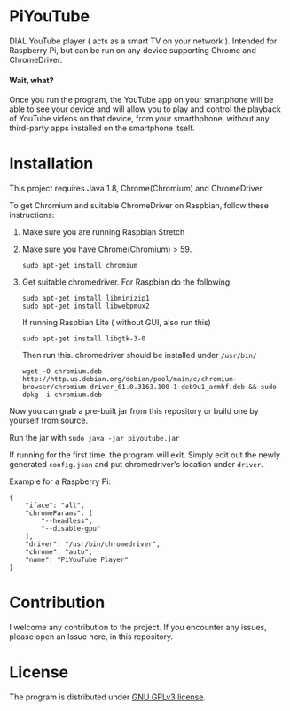 # PiYouTube
DIAL YouTube player ( acts as a smart TV on your network ). Intended for Raspberry Pi, but can be run on any device supporting Chrome and ChromeDriver.

#### Wait, what?
Once you run the program, the YouTube app on your smartphone will be able to see your device and will allow you to play and control the playback of YouTube videos on that device, from your smarthphone, without any third-party apps installed on the smartphone itself.

# Installation
This project requires Java 1.8, Chrome(Chromium) and ChromeDriver.

To get Chromium and suitable ChromeDriver on Raspbian, follow these instructions:
1) Make sure you are running Raspbian Stretch
2) Make sure you have Chrome(Chromium) > 59.
    ```
    sudo apt-get install chromium
    ```
3) Get suitable chromedriver.
    For Raspbian do the following:
    ```
    sudo apt-get install libminizip1
    sudo apt-get install libwebpmux2
    ```
    
    If running Raspbian Lite ( without GUI, also run this)
    ``` 
    sudo apt-get install libgtk-3-0 
    ```
    
    Then run this. chromedriver should be installed under ```/usr/bin/```
    ```
    wget -O chromium.deb http://http.us.debian.org/debian/pool/main/c/chromium-browser/chromium-driver_61.0.3163.100-1~deb9u1_armhf.deb && sudo dpkg -i chromium.deb
    ```

Now you can grab a pre-built jar from this repository or build one by yourself from source. 

Run the jar with ``` sudo java -jar piyoutube.jar ```

If running for the first time, the program will exit. Simply edit out the newly generated ```config.json``` and put chromedriver's location under ```driver```.

Example for a Raspberry Pi:
```
{
    "iface": "all",
    "chromeParams": [
        "--headless",
        "--disable-gpu"
    ],
    "driver": "/usr/bin/chromedriver",
    "chrome": "auto",
    "name": "PiYouTube Player"
}
```

# Contribution

I welcome any contribution to the project. If you encounter any issues, please open an Issue here, in this repository.

# License
The program is distributed under [GNU GPLv3 license](https://www.gnu.org/licenses/gpl-3.0.en.htmlm).
